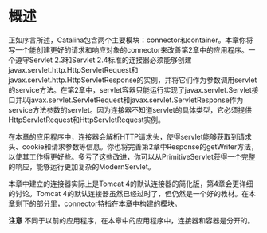 # 概述

正如序言所述，Catalina包含两个主要模块：connector和container。本章你将写一个能创建更好的请求和响应对象的connector来改善第2章中的应用程序。一个遵守Servlet 2.3和Servlet 2.4标准的连接器必须能够创建javax.servlet.http.HttpServletRequest和javax.servlet.http.HttpServletResponse的实例，并将它们作为参数调用servlet的service方法。在第2章中，servlet容器只能运行实现了javax.servlet.Servlet接口并以javax.servlet.ServletRequest和javax.servlet.ServletResponse作为service方法参数的servlet。因为连接器不知道servlet的具体类型，它必须提供HttpServletRequest和HttpServletRequest实例。

在本章的应用程序中，连接器会解析HTTP请求头，使得servlet能够获取到请求头、cookie和请求参数等信息。你也将完善第2章中Response的getWriter方法，以使其工作得更好些。多亏了这些改进，你可以从PrimitiveServlet获得一个完整的响应，能够运行更加复杂的ModernServlet。

本章中建立的连接器实际上是Tomcat 4的默认连接器的简化版，第4章会更详细的讨论。Tomcat 4的默认连接器虽然已经过时了，但仍然是一个好的教材。在本章剩下的部分里，connector特指在本章中构建的模块。

**注意**    不同于以前的应用程序，在本章中的应用程序中，连接器和容器是分开的。

